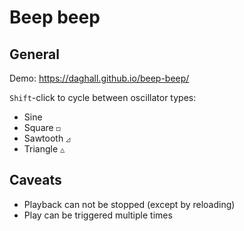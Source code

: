 # Beep beep

## General

Demo: https://daghall.github.io/beep-beep/

`Shift`-click to cycle between oscillator types:
- Sine ` `
- Square `◻`
- Sawtooth `◿`
- Triangle `△`

## Caveats
- Playback can not be stopped (except by reloading)
- Play can be triggered multiple times
